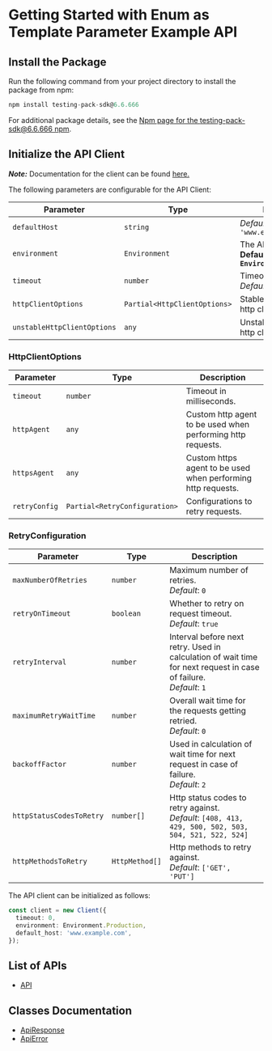 
# Getting Started with Enum as Template Parameter Example API

## Install the Package

Run the following command from your project directory to install the package from npm:

```ts
npm install testing-pack-sdk@6.6.666
```

For additional package details, see the [Npm page for the testing-pack-sdk@6.6.666 npm](https://www.npmjs.com/package/testing-pack-sdk/v/6.6.666).

## Initialize the API Client

**_Note:_** Documentation for the client can be found [here.](https://www.github.com/Syed-Subtain/testing-pack-js-sdk/tree/6.6.666/doc/client.md)

The following parameters are configurable for the API Client:

| Parameter | Type | Description |
|  --- | --- | --- |
| `defaultHost` | `string` | *Default*: `'www.example.com'` |
| `environment` | `Environment` | The API environment. <br> **Default: `Environment.Production`** |
| `timeout` | `number` | Timeout for API calls.<br>*Default*: `0` |
| `httpClientOptions` | `Partial<HttpClientOptions>` | Stable configurable http client options. |
| `unstableHttpClientOptions` | `any` | Unstable configurable http client options. |

### HttpClientOptions

| Parameter | Type | Description |
|  --- | --- | --- |
| `timeout` | `number` | Timeout in milliseconds. |
| `httpAgent` | `any` | Custom http agent to be used when performing http requests. |
| `httpsAgent` | `any` | Custom https agent to be used when performing http requests. |
| `retryConfig` | `Partial<RetryConfiguration>` | Configurations to retry requests. |

### RetryConfiguration

| Parameter | Type | Description |
|  --- | --- | --- |
| `maxNumberOfRetries` | `number` | Maximum number of retries. <br> *Default*: `0` |
| `retryOnTimeout` | `boolean` | Whether to retry on request timeout. <br> *Default*: `true` |
| `retryInterval` | `number` | Interval before next retry. Used in calculation of wait time for next request in case of failure. <br> *Default*: `1` |
| `maximumRetryWaitTime` | `number` | Overall wait time for the requests getting retried. <br> *Default*: `0` |
| `backoffFactor` | `number` | Used in calculation of wait time for next request in case of failure. <br> *Default*: `2` |
| `httpStatusCodesToRetry` | `number[]` | Http status codes to retry against. <br> *Default*: `[408, 413, 429, 500, 502, 503, 504, 521, 522, 524]` |
| `httpMethodsToRetry` | `HttpMethod[]` | Http methods to retry against. <br> *Default*: `['GET', 'PUT']` |

The API client can be initialized as follows:

```ts
const client = new Client({
  timeout: 0,
  environment: Environment.Production,
  default_host: 'www.example.com',
});
```

## List of APIs

* [API](https://www.github.com/Syed-Subtain/testing-pack-js-sdk/tree/6.6.666/doc/controllers/api.md)

## Classes Documentation

* [ApiResponse](https://www.github.com/Syed-Subtain/testing-pack-js-sdk/tree/6.6.666/doc/api-response.md)
* [ApiError](https://www.github.com/Syed-Subtain/testing-pack-js-sdk/tree/6.6.666/doc/api-error.md)

